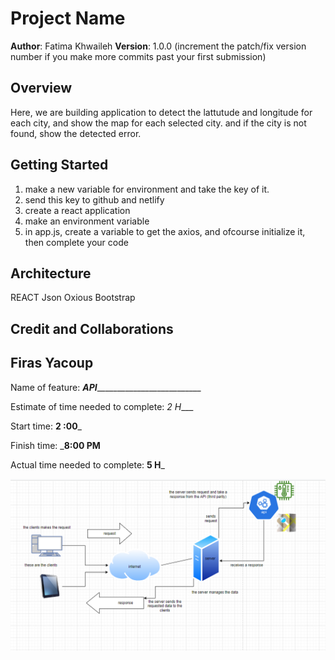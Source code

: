  
 # Project Name

**Author**: Fatima Khwaileh
**Version**: 1.0.0 (increment the patch/fix version number if you make more commits past your first submission)

## Overview
Here, we are building application to detect the lattutude and longitude for each city, and show the map for each selected city. and if the city is not found, show the detected error.

## Getting Started
1) make a new variable for environment and take the key of it.
2) send this key to github and netlify
3) create a react application 
4) make an environment variable
5) in app.js, create a variable to get the axios, and ofcourse initialize it, then complete your code 
## Architecture
REACT
Json
Oxious
Bootstrap
 
## Credit and Collaborations
 Firas Yacoup
------------------------------------------------------------------------------------------------------------------------------

Name of feature: ___API_____________________________

Estimate of time needed to complete: _2 H____

Start time: __2 :00___

Finish time: ___8:00 PM__

Actual time needed to complete: __5 H___

![wok](./src/lab06%20(1).png)
